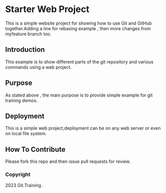 # Starter Web Project

This is a simple website project for showing how to use Git and GitHub together.Adding a line for rebasing example , then more changes from myfeature branch too.

## Introduction

This example is to show different parts of the git repository and various commands using a web project.
## Purpose

As stated above , the main purpose is to provide simple example for git training demos.

## Deployment

This is a simple web project,deployment can be on any web server or even on local file system.

## How To Contribute

Please fork this repo and then issue pull requests for review.

### Copyright
2023 Git.Training .